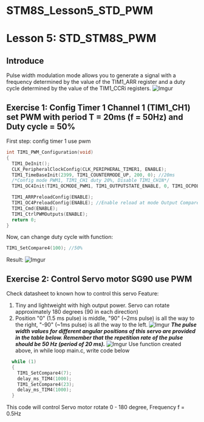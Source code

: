 # STM8S_Lesson5_STD_PWM
# Lesson 5: STD_STM8S_PWM
## Introduce
Pulse width modulation mode allows you to generate a signal with a frequency determined by the value of the TIM1_ARR register and a duty cycle determined by the value of the
TIM1_CCRi registers.
![Imgur](https://imgur.com/GZL4iPM.png)

## Exercise 1: Config Timer 1 Channel 1 (TIM1_CH1) set PWM with period T = 20ms (f = 50Hz) and Duty cycle = 50%
First step: config timer 1 use pwm 
```c
int TIM1_PWM_Configuration(void)
{
  TIM1_DeInit();
  CLK_PeripheralClockConfig(CLK_PERIPHERAL_TIMER1, ENABLE);
  TIM1_TimeBaseInit(2399, TIM1_COUNTERMODE_UP, 200, 0); //20ms
  /*Config mode PWM1, TIM1_CH1 duty 20%, Disable TIM1_CH1N*/
  TIM1_OC4Init(TIM1_OCMODE_PWM1, TIM1_OUTPUTSTATE_ENABLE, 0, TIM1_OCPOLARITY_HIGH, TIM1_OCIDLESTATE_SET);

  TIM1_ARRPreloadConfig(ENABLE);
  TIM1_OC4PreloadConfig(ENABLE); //Enable reload at mode Output Compare - TIM1_CMMR1
  TIM1_Cmd(ENABLE);
  TIM1_CtrlPWMOutputs(ENABLE);
  return 0;
}
```
Now, can change duty cycle with function:      
```c
TIM1_SetCompare4(100); //50%
```
Result:
![Imgur](https://imgur.com/BP5eTBC.png)

## Exercise 2: Control Servo motor SG90 use PWM
Check datasheet to known how to control this servo
Feature:
1. Tiny and lightweight with high output power. Servo can rotate approximately 180 degrees (90 in each direction)
2. Position "0" (1.5 ms pulse) is middle, "90" (~2ms pulse) is all the way to the right, "-90" (~1ms pulse) is all the way to the left.
![Imgur](https://imgur.com/ghiVt4H.png)
***The pulse width values for different angular positions of this servo are provided in the table below. Remember that the repetition rate of the pulse should be 50 Hz (period of 20 ms).***
![Imgur](https://imgur.com/SKZOJlF.png)
Use function created above, in while loop main.c, write code below
```c
  while (1)
  {
    TIM1_SetCompare4(7);
    delay_ms_TIM4(1000);
    TIM1_SetCompare4(23);
    delay_ms_TIM4(1000);
  }
```

This code will control Servo motor rotate 0 - 180 degree, Frequency f = 0.5Hz